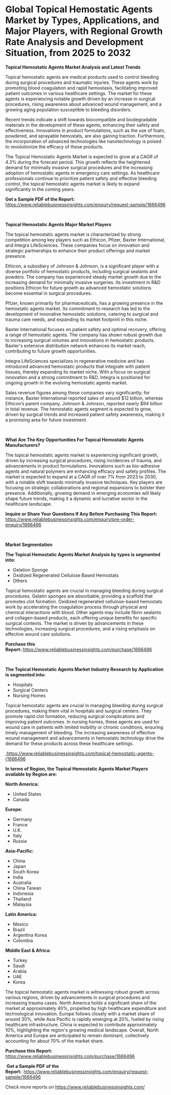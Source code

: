 <p><h1>Global Topical Hemostatic Agents Market by Types, Applications, and Major Players, with Regional Growth Rate Analysis and Development Situation, from 2025 to 2032</h1></p><p><strong>Topical Hemostatic Agents Market Analysis and Latest Trends</strong></p>
<p><p>Topical hemostatic agents are medical products used to control bleeding during surgical procedures and traumatic injuries. These agents work by promoting blood coagulation and rapid hemostasis, facilitating improved patient outcomes in various healthcare settings. The market for these agents is experiencing notable growth driven by an increase in surgical procedures, rising awareness about advanced wound management, and a growing aging population susceptible to bleeding disorders.</p><p>Recent trends indicate a shift towards biocompatible and biodegradable materials in the development of these agents, enhancing their safety and effectiveness. Innovations in product formulations, such as the use of foam, powdered, and sprayable hemostats, are also gaining traction. Furthermore, the incorporation of advanced technologies like nanotechnology is poised to revolutionize the efficacy of these products.</p><p>The Topical Hemostatic Agents Market is expected to grow at a CAGR of 4.3% during the forecast period. This growth reflects the heightened demand for minimally invasive surgical procedures and the increasing adoption of hemostatic agents in emergency care settings. As healthcare professionals continue to prioritize patient safety and effective bleeding control, the topical hemostatic agents market is likely to expand significantly in the coming years.</p></p>
<p><strong>Get a Sample PDF of the Report:&nbsp;</strong> <a href="https://www.reliablebusinessinsights.com/enquiry/request-sample/1666496?utm_campaign=2208&utm_medium=2&utm_source=Github&utm_content=ia&utm_term=06032025&utm_id=topical-hemostatic-agents">https://www.reliablebusinessinsights.com/enquiry/request-sample/1666496</a></p>
<p>&nbsp;</p>
<p><strong>Topical Hemostatic Agents Major Market Players</strong></p>
<p><p>The topical hemostatic agents market is characterized by strong competition among key players such as Ethicon, Pfizer, Baxter International, and Integra LifeSciences. These companies focus on innovation and strategic partnerships to enhance their product offerings and market presence.</p><p>Ethicon, a subsidiary of Johnson & Johnson, is a significant player with a diverse portfolio of hemostatic products, including surgical sealants and powders. The company has experienced steady market growth due to the increasing demand for minimally invasive surgeries. Its investment in R&D positions Ethicon for future growth as advanced hemostatic solutions become essential in surgical procedures.</p><p>Pfizer, known primarily for pharmaceuticals, has a growing presence in the hemostatic agents market. Its commitment to research has led to the development of innovative hemostatic solutions, catering to surgical and trauma care needs, and expanding its market footprint in this niche.</p><p>Baxter International focuses on patient safety and optimal recovery, offering a range of hemostatic agents. The company has shown robust growth due to increasing surgical volumes and innovations in hemostatic products. Baxter's extensive distribution network enhances its market reach, contributing to future growth opportunities.</p><p>Integra LifeSciences specializes in regenerative medicine and has introduced advanced hemostatic products that integrate with patient tissues, thereby expanding its market niche. With a focus on surgical innovation and a strong commitment to R&D, Integra is positioned for ongoing growth in the evolving hemostatic agents market.</p><p>Sales revenue figures among these companies vary significantly; for instance, Baxter International reported sales of around $12 billion, whereas Ethicon’s parent company, Johnson & Johnson, reported nearly $94 billion in total revenue. The hemostatic agents segment is expected to grow, driven by surgical trends and increased patient safety awareness, making it a promising area for future investment.</p></p>
<p>&nbsp;</p>
<p><strong>What Are The Key Opportunities For Topical Hemostatic Agents Manufacturers?</strong></p>
<p><p>The topical hemostatic agents market is experiencing significant growth, driven by increasing surgical procedures, rising incidences of trauma, and advancements in product formulations. Innovations such as bio-adhesive agents and natural polymers are enhancing efficacy and safety profiles. The market is expected to expand at a CAGR of over 7% from 2023 to 2030, with a notable shift towards minimally invasive techniques. Key players are focusing on strategic collaborations and regional expansions to bolster their presence. Additionally, growing demand in emerging economies will likely shape future trends, making it a dynamic and lucrative sector in the healthcare landscape.</p></p>
<p><strong>Inquire or Share Your Questions If Any Before Purchasing This Report:</strong> <a href="https://www.reliablebusinessinsights.com/enquiry/pre-order-enquiry/1666496?utm_campaign=2208&utm_medium=2&utm_source=Github&utm_content=ia&utm_term=06032025&utm_id=topical-hemostatic-agents">https://www.reliablebusinessinsights.com/enquiry/pre-order-enquiry/1666496</a></p>
<p>&nbsp;</p>
<p><strong>Market Segmentation</strong></p>
<p><strong>The Topical Hemostatic Agents Market Analysis by types is segmented into:</strong></p>
<p><ul><li>Gelation Sponge</li><li>Oxidized Regenerated Cellulose Based Hemostats</li><li>Others</li></ul></p>
<p><p>Topical hemostatic agents are crucial in managing bleeding during surgical procedures. Gelatin sponges are absorbable, providing a scaffold that promotes clot formation. Oxidized regenerated cellulose-based hemostats work by accelerating the coagulation process through physical and chemical interactions with blood. Other agents may include fibrin sealants and collagen-based products, each offering unique benefits for specific surgical contexts. The market is driven by advancements in these technologies, increasing surgical procedures, and a rising emphasis on effective wound care solutions.</p></p>
<p><strong>Purchase this Report:&nbsp;</strong><a href="https://www.reliablebusinessinsights.com/purchase/1666496?utm_campaign=2208&utm_medium=2&utm_source=Github&utm_content=ia&utm_term=06032025&utm_id=topical-hemostatic-agents">https://www.reliablebusinessinsights.com/purchase/1666496</a></p>
<p>&nbsp;</p>
<p><strong>The Topical Hemostatic Agents Market Industry Research by Application is segmented into:</strong></p>
<p><ul><li>Hospitals</li><li>Surgical Centers</li><li>Nursing Homes</li></ul></p>
<p><p>Topical hemostatic agents are crucial in managing bleeding during surgical procedures, making them vital in hospitals and surgical centers. They promote rapid clot formation, reducing surgical complications and improving patient outcomes. In nursing homes, these agents are used for wound care in patients with limited mobility or chronic conditions, ensuring timely management of bleeding. The increasing awareness of effective wound management and advancements in hemostatic technology drive the demand for these products across these healthcare settings.</p></p>
<p><a href="https://www.reliablebusinessinsights.com/topical-hemostatic-agents-r1666496?utm_campaign=2208&utm_medium=2&utm_source=Github&utm_content=ia&utm_term=06032025&utm_id=topical-hemostatic-agents">&nbsp;https://www.reliablebusinessinsights.com/topical-hemostatic-agents-r1666496</a></p>
<p><strong>In terms of Region, the Topical Hemostatic Agents Market Players available by Region are:</strong></p>
<p>
    <p> <strong> North America: </strong>
        <ul>
            <li>United States</li>
            <li>Canada</li>
        </ul>
        </p> 
    <p> <strong> Europe: </strong>
        <ul>
            <li>Germany</li>
            <li>France</li>
            <li>U.K.</li>
            <li>Italy</li>
            <li>Russia</li>
        </ul>
        </p> 
    <p> <strong> Asia-Pacific: </strong>
        <ul>
            <li>China</li>
            <li>Japan</li>
            <li>South Korea</li>
            <li>India</li>
            <li>Australia</li>
            <li>China Taiwan</li>
            <li>Indonesia</li>
            <li>Thailand</li>
            <li>Malaysia</li>
        </ul>
        </p> 
    <p> <strong> Latin America: </strong>
        <ul>
            <li>Mexico</li>
            <li>Brazil</li>
            <li>Argentina Korea</li>
            <li>Colombia</li>
        </ul>
        </p> 
    <p> <strong> Middle East & Africa: </strong>
        <ul>
            <li>Turkey</li>
            <li>Saudi</li>
            <li>Arabia</li>
            <li>UAE</li>
            <li>Korea</li>
        </ul>
    </p>
    </p>
<p><p>The topical hemostatic agents market is witnessing robust growth across various regions, driven by advancements in surgical procedures and increasing trauma cases. North America holds a significant share of the market at approximately 40%, propelled by high healthcare expenditure and technological innovation. Europe follows closely with a market share of around 30%, while Asia Pacific is rapidly emerging at 20%, fueled by rising healthcare infrastructure. China is expected to contribute approximately 10%, highlighting the region's growing medical landscape. Overall, North America and Europe are anticipated to remain dominant, collectively accounting for about 70% of the market share.</p></p>
<p><strong>Purchase this Report: </strong><a href="https://www.reliablebusinessinsights.com/purchase/1666496?utm_campaign=2208&utm_medium=2&utm_source=Github&utm_content=ia&utm_term=06032025&utm_id=topical-hemostatic-agents">https://www.reliablebusinessinsights.com/purchase/1666496</a></p>
<p>&nbsp;<strong>Get a Sample PDF of the Report:&nbsp;&nbsp;</strong><a href="https://www.reliablebusinessinsights.com/enquiry/request-sample/1666496?utm_campaign=2208&utm_medium=2&utm_source=Github&utm_content=ia&utm_term=06032025&utm_id=topical-hemostatic-agents">https://www.reliablebusinessinsights.com/enquiry/request-sample/1666496</a></p>
<p><strong></strong></p>
<p>Check more reports on <a href="https://www.reliablebusinessinsights.com/?utm_campaign=2208&utm_medium=2&utm_source=Github&utm_content=ia&utm_term=06032025&utm_id=topical-hemostatic-agents">https://www.reliablebusinessinsights.com/</a></p>